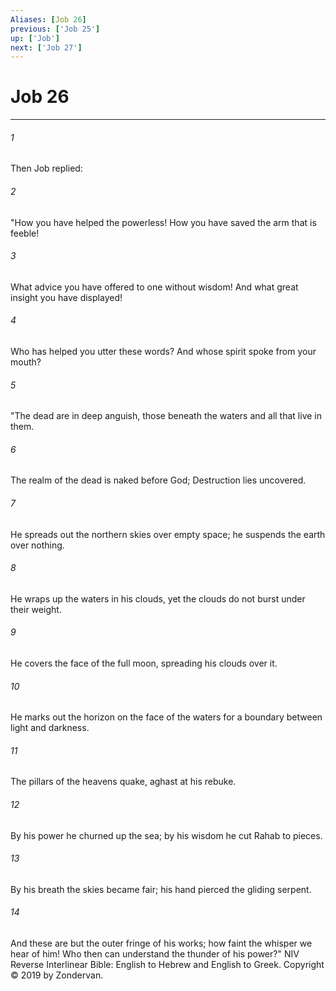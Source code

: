```yaml
---
Aliases: [Job 26]
previous: ['Job 25']
up: ['Job']
next: ['Job 27']
---
```

# Job 26

***


###### 1 
Then Job replied: 

###### 2 
"How you have helped the powerless! How you have saved the arm that is feeble! 

###### 3 
What advice you have offered to one without wisdom! And what great insight you have displayed! 

###### 4 
Who has helped you utter these words? And whose spirit spoke from your mouth? 

###### 5 
"The dead are in deep anguish, those beneath the waters and all that live in them. 

###### 6 
The realm of the dead is naked before God; Destruction lies uncovered. 

###### 7 
He spreads out the northern skies over empty space; he suspends the earth over nothing. 

###### 8 
He wraps up the waters in his clouds, yet the clouds do not burst under their weight. 

###### 9 
He covers the face of the full moon, spreading his clouds over it. 

###### 10 
He marks out the horizon on the face of the waters for a boundary between light and darkness. 

###### 11 
The pillars of the heavens quake, aghast at his rebuke. 

###### 12 
By his power he churned up the sea; by his wisdom he cut Rahab to pieces. 

###### 13 
By his breath the skies became fair; his hand pierced the gliding serpent. 

###### 14 
And these are but the outer fringe of his works; how faint the whisper we hear of him! Who then can understand the thunder of his power?" NIV Reverse Interlinear Bible: English to Hebrew and English to Greek. Copyright © 2019 by Zondervan.
